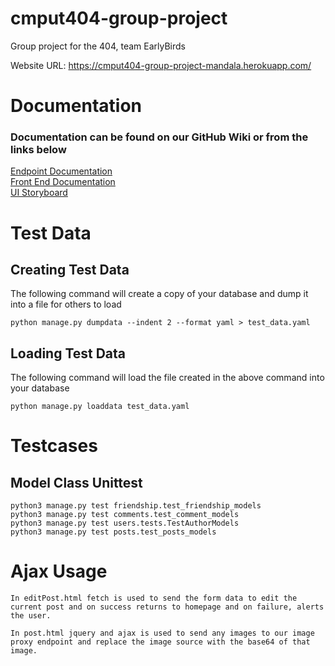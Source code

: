 # cmput404-group-project
Group project for the 404, team EarlyBirds

Website URL: https://cmput404-group-project-mandala.herokuapp.com/

# Documentation
### Documentation can be found on our GitHub Wiki or from the links below
[Endpoint Documentation](https://github.com/AustinGrey/cmput404-group-project/wiki/Endpoints-Documentation)<br>
[Front End Documentation](https://github.com/AustinGrey/cmput404-group-project/wiki/Front-End-Documentation)<br>
[UI Storyboard](https://github.com/AustinGrey/cmput404-group-project/wiki/UI-Storyboard)<br>

# Test Data
## Creating Test Data
The following command will create a copy of your database and dump it into a file for others to load

    python manage.py dumpdata --indent 2 --format yaml > test_data.yaml

## Loading Test Data
The following command will load the file created in the above command into your database

    python manage.py loaddata test_data.yaml

# Testcases
## Model Class Unittest
    python3 manage.py test friendship.test_friendship_models
    python3 manage.py test comments.test_comment_models
    python3 manage.py test users.tests.TestAuthorModels
    python3 manage.py test posts.test_posts_models

# Ajax Usage

	In editPost.html fetch is used to send the form data to edit the current post and on success returns to homepage and on failure, alerts the user.

	In post.html jquery and ajax is used to send any images to our image proxy endpoint and replace the image source with the base64 of that image.